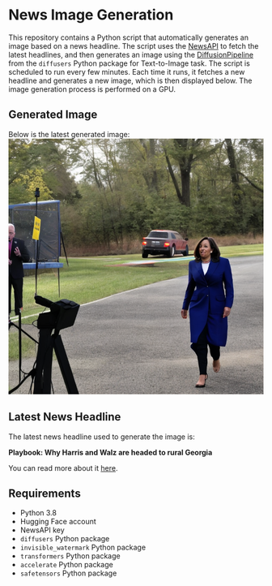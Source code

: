 # News Image Generation
This repository contains a Python script that automatically generates an image based on a news headline. The script uses the [NewsAPI](https://newsapi.org/) to fetch the latest headlines, and then generates an image using the [DiffusionPipeline](https://github.com/huggingface/diffusers) from the `diffusers` Python package for Text-to-Image task.
The script is scheduled to run every few minutes. Each time it runs, it fetches a new headline and generates a new image, which is then displayed below. The image generation process is performed on a GPU.

## Generated Image
Below is the latest generated image:
![Generated Image](image.png)

## Latest News Headline
The latest news headline used to generate the image is:

**Playbook: Why Harris and Walz are headed to rural Georgia**

You can read more about it [here](https://news.google.com/rss/articles/CBMimwFBVV95cUxNU1E2SlhTUVhjNGo0UVUzdEJIeW1pWEpKb1BUS3lFNTR6M2UwYW9jV2h3U2NtSDM2ME5sQVBqLXJnZUQ2cVd1QjNMRDZtcmthdEx4OHVzWFoyRUtUdDktU0F6NHFRUDRibTRiSzBabUtiajlQeUdTNGJRbkJhcVNUWXNMZFZsbDFNcF9CTnpHOFlsU3drd0ZMUThGUQ?oc=5).

## Requirements
- Python 3.8
- Hugging Face account
- NewsAPI key
- `diffusers` Python package
- `invisible_watermark` Python package
- `transformers` Python package
- `accelerate` Python package
- `safetensors` Python package
